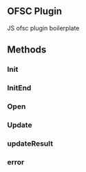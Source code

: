 ## OFSC Plugin

JS ofsc plugin boilerplate


## Methods

### Init 


### InitEnd

### Open

### Update

### updateResult

### error